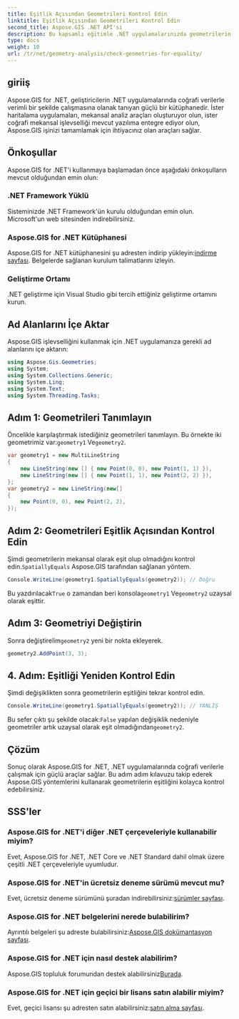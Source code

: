 ```yaml
---
title: Eşitlik Açısından Geometrileri Kontrol Edin
linktitle: Eşitlik Açısından Geometrileri Kontrol Edin
second_title: Aspose.GIS .NET API'si
description: Bu kapsamlı eğitimle .NET uygulamalarınızda geometrilerin eşitliğini kontrol etmek için Aspose.GIS for .NET'i nasıl kullanacağınızı öğrenin.
type: docs
weight: 10
url: /tr/net/geometry-analysis/check-geometries-for-equality/
---
```

## giriiş
Aspose.GIS for .NET, geliştiricilerin .NET uygulamalarında coğrafi verilerle verimli bir şekilde çalışmasına olanak tanıyan güçlü bir kütüphanedir. İster haritalama uygulamaları, mekansal analiz araçları oluşturuyor olun, ister coğrafi mekansal işlevselliği mevcut yazılıma entegre ediyor olun, Aspose.GIS işinizi tamamlamak için ihtiyacınız olan araçları sağlar.
## Önkoşullar
Aspose.GIS for .NET'i kullanmaya başlamadan önce aşağıdaki önkoşulların mevcut olduğundan emin olun:
### .NET Framework Yüklü
Sisteminizde .NET Framework'ün kurulu olduğundan emin olun. Microsoft'un web sitesinden indirebilirsiniz.
### Aspose.GIS for .NET Kütüphanesi
 Aspose.GIS for .NET kütüphanesini şu adresten indirip yükleyin:[indirme sayfası](https://releases.aspose.com/gis/net/). Belgelerde sağlanan kurulum talimatlarını izleyin.
### Geliştirme Ortamı
.NET geliştirme için Visual Studio gibi tercih ettiğiniz geliştirme ortamını kurun.

## Ad Alanlarını İçe Aktar
Aspose.GIS işlevselliğini kullanmak için .NET uygulamanıza gerekli ad alanlarını içe aktarın:
```csharp
using Aspose.Gis.Geometries;
using System;
using System.Collections.Generic;
using System.Linq;
using System.Text;
using System.Threading.Tasks;
```

## Adım 1: Geometrileri Tanımlayın
Öncelikle karşılaştırmak istediğiniz geometrileri tanımlayın. Bu örnekte iki geometrimiz var:`geometry1` Ve`geometry2`.
```csharp
var geometry1 = new MultiLineString
{
    new LineString(new [] { new Point(0, 0), new Point(1, 1) }),
    new LineString(new [] { new Point(1, 1), new Point(2, 2) }),
};
var geometry2 = new LineString(new[]
{
    new Point(0, 0), new Point(2, 2),
});
```
## Adım 2: Geometrileri Eşitlik Açısından Kontrol Edin
 Şimdi geometrilerin mekansal olarak eşit olup olmadığını kontrol edin.`SpatiallyEquals` Aspose.GIS tarafından sağlanan yöntem.
```csharp
Console.WriteLine(geometry1.SpatiallyEquals(geometry2)); // Doğru
```
 Bu yazdırılacak`True` o zamandan beri konsola`geometry1` Ve`geometry2` uzaysal olarak eşittir.
## Adım 3: Geometriyi Değiştirin
 Sonra değiştirelim`geometry2` yeni bir nokta ekleyerek.
```csharp
geometry2.AddPoint(3, 3);
```
## 4. Adım: Eşitliği Yeniden Kontrol Edin
Şimdi değişiklikten sonra geometrilerin eşitliğini tekrar kontrol edin.
```csharp
Console.WriteLine(geometry1.SpatiallyEquals(geometry2)); // YANLIŞ
```
 Bu sefer çıktı şu şekilde olacak:`False` yapılan değişiklik nedeniyle geometriler artık uzaysal olarak eşit olmadığından`geometry2`.

## Çözüm
Sonuç olarak Aspose.GIS for .NET, .NET uygulamalarında coğrafi verilerle çalışmak için güçlü araçlar sağlar. Bu adım adım kılavuzu takip ederek Aspose.GIS yöntemlerini kullanarak geometrilerin eşitliğini kolayca kontrol edebilirsiniz.
## SSS'ler
### Aspose.GIS for .NET'i diğer .NET çerçeveleriyle kullanabilir miyim?
Evet, Aspose.GIS for .NET, .NET Core ve .NET Standard dahil olmak üzere çeşitli .NET çerçeveleriyle uyumludur.
### Aspose.GIS for .NET'in ücretsiz deneme sürümü mevcut mu?
 Evet, ücretsiz deneme sürümünü şuradan indirebilirsiniz:[sürümler sayfası](https://releases.aspose.com/).
### Aspose.GIS for .NET belgelerini nerede bulabilirim?
 Ayrıntılı belgeleri şu adreste bulabilirsiniz:[Aspose.GIS dokümantasyon sayfası](https://reference.aspose.com/gis/net/).
### Aspose.GIS for .NET için nasıl destek alabilirim?
 Aspose.GIS topluluk forumundan destek alabilirsiniz[Burada](https://forum.aspose.com/c/gis/33).
### Aspose.GIS for .NET için geçici bir lisans satın alabilir miyim?
 Evet, geçici lisansı şu adresten satın alabilirsiniz:[satın alma sayfası](https://purchase.aspose.com/temporary-license/).